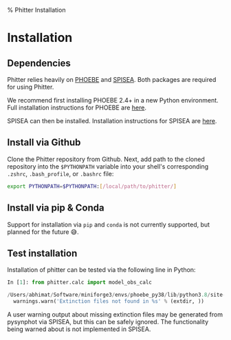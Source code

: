 % Phitter Installation

# Installation

## Dependencies

Phitter relies heavily on [PHOEBE](https://www.phoebe-project.org) and [SPISEA](https://spisea.readthedocs.io/en/latest/). Both packages are required for using Phitter.

We recommend first installing PHOEBE 2.4+ in a new Python environment. Full installation instructions for PHOEBE are [here](https://www.phoebe-project.org/install).

SPISEA can then be installed. Installation instructions for SPISEA are [here](https://spisea.readthedocs.io/en/latest/getting_started.html).

## Install via Github
Clone the Phitter repository from Github. Next, add path to the cloned repository into the `$PYTHONPATH` variable into your shell's corresponding `.zshrc`, `.bash_profile`, or `.bashrc` file:
```sh
export PYTHONPATH=$PYTHONPATH:[/local/path/to/phitter/]
```

## Install via pip & Conda
Support for installation via `pip` and `conda` is not currently supported, but planned for the future 😅. 

## Test installation
Installation of phitter can be tested via the following line in Python:

```py
In [1]: from phitter.calc import model_obs_calc

/Users/abhimat/Software/miniforge3/envs/phoebe_py38/lib/python3.8/site-packages/pysynphot/locations.py:345: UserWarning: Extinction files not found in /Users/abhimat/models/cdbs/extinction
  warnings.warn('Extinction files not found in %s' % (extdir, ))

```

A user warning output about missing extinction files may be generated from pysynphot via SPISEA, but this can be safely ignored. The functionality being warned about is not implemented in SPISEA.

